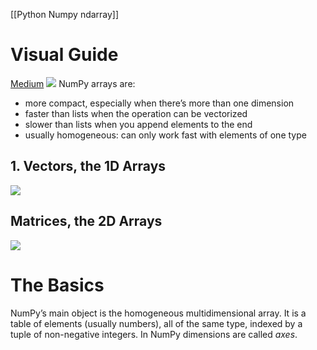 [[Python Numpy ndarray]]
# Visual Guide
[Medium](https://betterprogramming.pub/numpy-illustrated-the-visual-guide-to-numpy-3b1d4976de1d)
![](https://miro.medium.com/max/1313/1*ND8LvMjQOX19G-Yg0ANPxw.png)
NumPy arrays are:
-   more compact, especially when there’s more than one dimension
-   faster than lists when the operation can be vectorized
-   slower than lists when you append elements to the end
-   usually homogeneous: can only work fast with elements of one type

## 1. Vectors, the 1D Arrays
![](https://miro.medium.com/max/1313/1*cyN_FxUVbkdDyrULhfTIGw.png)

## Matrices, the 2D Arrays
![](https://miro.medium.com/max/1313/1*aLMuXA81pDXaw0J0QdKvRQ.png)

# The Basics
NumPy’s main object is the homogeneous multidimensional array. It is a table of elements (usually numbers), all of the same type, indexed by a tuple of non-negative integers.
In NumPy dimensions are called _axes_.
